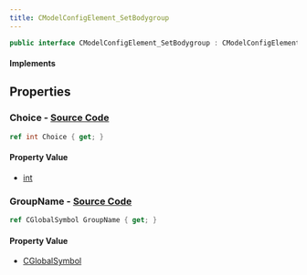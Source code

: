```yaml
---
title: CModelConfigElement_SetBodygroup
---
```


```csharp
public interface CModelConfigElement_SetBodygroup : CModelConfigElement, ISchemaClass<CModelConfigElement>, ISchemaClass<CModelConfigElement_SetBodygroup>, ISchemaField, ISchemaClass, INativeHandle
```

#### Implements

## Properties

### **Choice** - [Source Code](https://github.com/swiftly-solution/swiftlys2/blob/main/managed/src/SwiftlyS2.Generated/Schemas/Interfaces/CModelConfigElement_SetBodygroup.cs#L18)

```csharp
ref int Choice { get; }
```

#### Property Value

- [int](https://learn.microsoft.com/dotnet/api/system.int32)

### **GroupName** - [Source Code](https://github.com/swiftly-solution/swiftlys2/blob/main/managed/src/SwiftlyS2.Generated/Schemas/Interfaces/CModelConfigElement_SetBodygroup.cs#L16)

```csharp
ref CGlobalSymbol GroupName { get; }
```

#### Property Value

- [CGlobalSymbol](/docs/api/shared/natives/cglobalsymbol)

